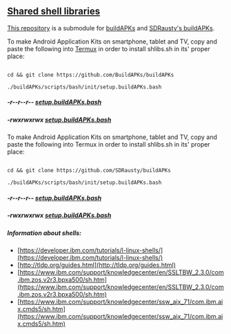 ## [Shared shell libraries](https://shlibs.github.io/shlibs.sh/) 

[This repository](https://github.com/shlibs/shlibs.sh) is a submodule for [buildAPKs](https://github.com/BuildAPKs/buildAPKs) and [SDRausty's buildAPKs](https://github.com/SDRausty/buildAPKs).

To make Android Application Kits on smartphone, tablet and TV, copy and paste the following into [Termux](https://github.com/termux) in order to install shlibs.sh in its' proper place:

```

cd && git clone https://github.com/BuildAPKs/buildAPKs

./buildAPKs/scripts/bash/init/setup.buildAPKs.bash

```
##### -r--r--r-- [setup.buildAPKs.bash](https://raw.githubusercontent.com/BuildAPKs/buildAPKs/master/scripts/bash/init/setup.buildAPKs.bash)
##### -rwxrwxrwx [setup.buildAPKs.bash](https://buildapks.github.io/buildAPKs/scripts/bash/init/setup.buildAPKs.bash)

To make Android Application Kits on smartphone, tablet and TV, copy and paste the following into Termux in order to install shlibs.sh in its' proper place:

```

cd && git clone https://github.com/SDRausty/buildAPKs

./buildAPKs/scripts/bash/init/setup.buildAPKs.bash

```
##### -r--r--r-- [setup.buildAPKs.bash](https://raw.githubusercontent.com/SDRausty/buildAPKs/master/scripts/bash/init/setup.buildAPKs.bash)
##### -rwxrwxrwx [setup.buildAPKs.bash](https://sdrausty.github.io/buildAPKs/scripts/bash/init/setup.buildAPKs.bash)

##### Information about shells: 

   * [https://developer.ibm.com/tutorials/l-linux-shells/](https://developer.ibm.com/tutorials/l-linux-shells/)
   * [http://tldp.org/guides.html](http://tldp.org/guides.html)
   * [https://www.ibm.com/support/knowledgecenter/en/SSLTBW_2.3.0/com.ibm.zos.v2r3.bpxa500/sh.htm](https://www.ibm.com/support/knowledgecenter/en/SSLTBW_2.3.0/com.ibm.zos.v2r3.bpxa500/sh.htm)
   * [https://www.ibm.com/support/knowledgecenter/ssw_aix_71/com.ibm.aix.cmds5/sh.htm](https://www.ibm.com/support/knowledgecenter/ssw_aix_71/com.ibm.aix.cmds5/sh.htm)
<!--OEF README.md-->
